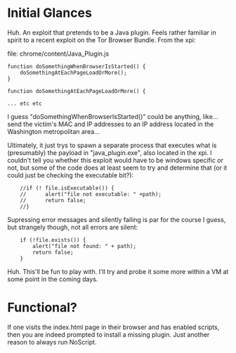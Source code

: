 Initial Glances
===============

Huh. An exploit that pretends to be a Java plugin. Feels rather familiar in
spirit to a recent exploit on the Tor Browser Bundle. From the xpi:

file: chrome/content/Java_Plugin.js

    function doSomethingWhenBrowserIsStarted() {
        doSomethingAtEachPageLoadOrMore();
    }

    function doSomethingAtEachPageLoadOrMore() {

    ... etc etc

I guess "doSomethingWhenBrowserIsStarted()" could be anything, like... send
the victim's MAC and IP addresses to an IP address located in the
Washington metropolitan area...

Ultimately, it just trys to spawn a separate process that executes what is
(presumably) the payload in "java_plugin.exe", also located in the xpi. I
couldn't tell you whether this exploit would have to be windows specific or
not, but some of the code does at least seem to try and determine that
(or it could just be checking the executable bit?):

        //if (! file.isExecutable()) {
        //      alert("file not executable: " +path);
        //      return false;
        //}

Supressing error messages and silently failing is par for the course I guess,
but strangely though, not all errors are silent:

        if (!file.exists()) {
            alert("file not found: " + path);
            return false;
        }

Huh. This'll be fun to play with. I'll try and probe it some more within a
VM at some point in the coming days.

Functional?
===========

If one visits the index.html page in their browser and has enabled scripts,
then you are indeed prompted to install a missing plugin. Just another
reason to always run NoScript.
